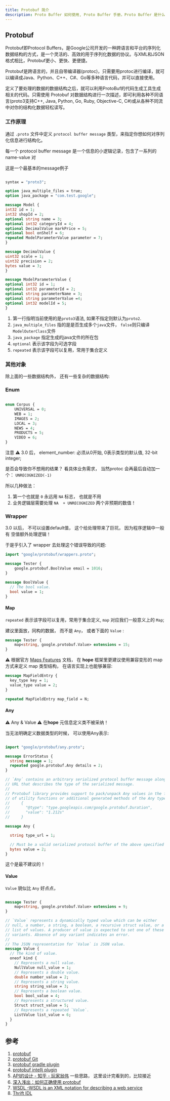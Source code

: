 ```yaml
---
title: Protobuf 简介
description: Proto Buffer 如何使用, Proto Buffer 手册，Proto Buffer 是什么，Protobuf好处，Protobuf不足，Protobuf是什么？
---
```


## Protobuf

Protobuf即Protocol Buffers，是Google公司开发的一种跨语言和平台的序列化数据结构的方式，是一个灵活的、高效的用于序列化数据的协议。与XML和JSON格式相比，Protobuf更小、更快、更便捷。

Protobuf是跨语言的，并且自带编译器(protoc)，只需要用protoc进行编译，就可以编译成Java、Python、C++、C#、Go等多种语言代码，并可以直接使用。

定义了要处理的数据的数据结构之后，就可以利用ProtoBuf的代码生成工具生成相关的代码。只需使用 Protobuf 对数据结构进行一次描述，即可利用各种不同语言(proto3支持C++, Java, Python, Go, Ruby, Objective-C, C#)或从各种不同流中对你的结构化数据轻松读写。


### 工作原理


通过 `.proto` 文件中定义 `protocol buffer message` 类型，来指定你想如何对序列化信息进行结构化。

每一个 protocol buffer message 是一个信息的小逻辑记录，包含了一系列的 name-value 对

这是一个最基本的message例子 

```proto

syntax = "proto3";

option java_multiple_files = true;
option java_package = "com.test.google";

message Model {
int32 id = 1;
int32 shopId = 2;
optional string name = 3;
optional int32 categoryId = 4;
optional DecimalValue markPrice = 5;
optional bool onShelf = 6;
repeated ModelParameterValue parameter = 7;
}

message DecimalValue {
uint32 scale = 1;
uint32 precision = 2;
bytes value = 3;
}

message ModelParameterValue {
optional int32 id = 1;
optional int32 parameterId = 2;
optional string parameterName = 3;
optional string parameterValue =4;
optional int32 modelId = 5;
}

```

1. 第一行指明当前使用的是`proto3`语法, 如果不指定则默认为`proto2`.
1. `java_multiple_files` 指的是是否生成多个`java`文件， `false`则只编译`ModelOuterClass`文件
1. `java_package` 指定生成的java文件的所在包
1. `optional` 表示该字段为可选字段
1. `repeated` 表示该字段可以复用，常用于集合定义 


### 其他对象

除上面的一些数据结构外， 还有一些复杂的数据结构:

### Enum

```proto

enum Corpus {
    UNIVERSAL = 0;
    WEB = 1;
    IMAGES = 2;
    LOCAL = 3;
    NEWS = 4;
    PRODUCTS = 5;
    VIDEO = 6;
}
```

注意 ⚠️ 3.0 后， element_number: 必须从0开始, 0表示类型的默认值, 32-bit integer; 

是否会导致你不想用的结果？ 看具体业务需求， 当然protoc 会再最后自动加一个： `UNRECOGNIZED(-1)`

所以几种做法： 

1. 第一个也就是 `0` 永远用 `NA` 标志， 也就是不用
2. 业务逻辑层需要处理  `NA  + UNRECOGNIZED` 两个非预期的数值！


### Wrapper

3.0 以后， 不可以设置default值， 这个给处理带来了巨坑， 因为程序逻辑中一般有 空值额外处理逻辑！

于是乎引入了 wrapper 去处理这个错误导致的问题:

```proto
import "google/protobuf/wrappers.proto";

message Tester {
    google.protobuf.BoolValue email = 1016;
}

message BoolValue {
  // The bool value.
  bool value = 1;
}

```

#### Map

`repeated` 表示该字段可以复用，常用于集合定义, `map` 对应我们一般意义上的 `Map`;

建议里面放，同构的数据， 而不是 `Any`， 或者下面的 `Value` :

```proto
message Tester {
    map<string, google.protobuf.Value> extensions = 15;
}
```

⚠️ 根据官方 [Maps Features](https://protobuf.dev/programming-guides/proto3/#maps-features) 文档，
在 **hope** 框架里更建议使用兼容变形的 map 方式来定义 map 类型结构， 在语言实现上也能够兼容:

```proto
message MapFieldEntry {
  key_type key = 1;
  value_type value = 2;
}

repeated MapFieldEntry map_field = N;
```

#### Any 

⚠️ Any & Value ⚠️ 在**hope** 元信息定义类不被采纳！

当无法明确定义数据类型的时候， 可以使用Any表示:

```proto

import "google/protobuf/any.proto";

message ErrorStatus {
  string message = 1;
  repeated google.protobuf.Any details = 2;
}

// `Any` contains an arbitrary serialized protocol buffer message along with a
// URL that describes the type of the serialized message.
//
// Protobuf library provides support to pack/unpack Any values in the form
// of utility functions or additional generated methods of the Any type.
//     {
//       "@type": "type.googleapis.com/google.protobuf.Duration",
//       "value": "1.212s"
//     }

message Any {

  string type_url = 1;

  // Must be a valid serialized protocol buffer of the above specified type.
  bytes value = 2;
}

```

这个是最不建议的！

#### Value

`Value` 貌似比 `Any` 好点点， 

```proto

message Tester {
    map<string, google.protobuf.Value> extensions = 9;
}

// `Value` represents a dynamically typed value which can be either
// null, a number, a string, a boolean, a recursive struct value, or a
// list of values. A producer of value is expected to set one of these
// variants. Absence of any variant indicates an error.
//
// The JSON representation for `Value` is JSON value.
message Value {
  // The kind of value.
  oneof kind {
    // Represents a null value.
    NullValue null_value = 1;
    // Represents a double value.
    double number_value = 2;
    // Represents a string value.
    string string_value = 3;
    // Represents a boolean value.
    bool bool_value = 4;
    // Represents a structured value.
    Struct struct_value = 5;
    // Represents a repeated `Value`.
    ListValue list_value = 6;
  }
}

```

## 参考

1. [protobuf](https://protobuf.dev/)
2. [protobuf Git](https://github.com/protocolbuffers/protobuf)
3. [protobuf gradle plugin](https://github.com/google/protobuf-gradle-plugin)
4. [protobuf intellj plugin](https://plugins.jetbrains.com/plugin/14004-protocol-buffers)
5. [API的设计 - 知乎 - 玩家翁伟​​](https://zhuanlan.zhihu.com/p/43809461) 一些思路， 这里设计完看到的，比较接近
6. [深入浅出：如何正确使用 protobuf](https://zhuanlan.zhihu.com/p/406832315)
7. [WSDL -WSDL is an XML notation for describing a web service](https://www.w3.org/TR/wsdl/)
8. [Thrift IDL](https://thrift.apache.org/docs/idl)
